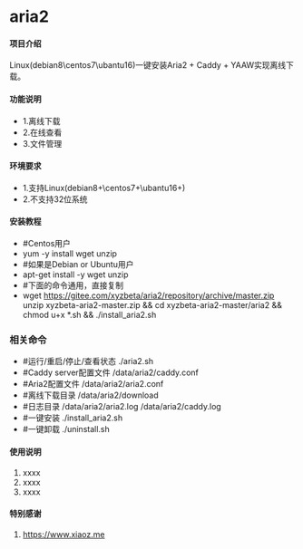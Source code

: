 # aria2

#### 项目介绍
Linux(debian8\centos7\ubantu16)一键安装Aria2 + Caddy + YAAW实现离线下载。

#### 功能说明

- 1.离线下载
- 2.在线查看
- 3.文件管理
 
#### 环境要求

- 1.支持Linux(debian8+\centos7+\ubantu16+)
- 2.不支持32位系统


#### 安装教程

- #Centos用户
- yum -y install wget unzip
- #如果是Debian or Ubuntu用户
- apt-get install -y wget unzip
- #下面的命令通用，直接复制
- wget https://gitee.com/xyzbeta/aria2/repository/archive/master.zip unzip xyzbeta-aria2-master.zip && cd xyzbeta-aria2-master/aria2 && chmod u+x *.sh && ./install_aria2.sh

### 相关命令
- #运行/重启/停止/查看状态
./aria2.sh
- #Caddy server配置文件
/data/aria2/caddy.conf
- #Aria2配置文件
/data/aria2/aria2.conf
- #离线下载目录
/data/aria2/download
- #日志目录
/data/aria2/aria2.log
/data/aria2/caddy.log
- #一键安装
./install_aria2.sh
- #一键卸载
./uninstall.sh

#### 使用说明

1. xxxx
2. xxxx
3. xxxx

#### 特别感谢

1. https://www.xiaoz.me
